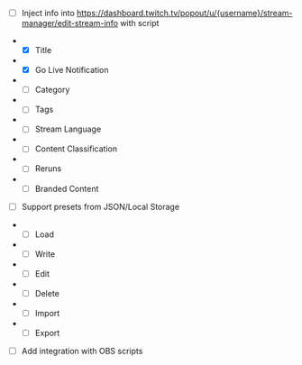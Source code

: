 - [ ] Inject info into https://dashboard.twitch.tv/popout/u/{username}/stream-manager/edit-stream-info with script
- - [x] Title 
- - [x] Go Live Notification 
- - [ ] Category 
- - [ ] Tags 
- - [ ] Stream Language 
- - [ ] Content Classification
- - [ ] Reruns
- - [ ] Branded Content
- [ ] Support presets from JSON/Local Storage
- - [ ] Load
- - [ ] Write
- - [ ] Edit
- - [ ] Delete
- - [ ] Import
- - [ ] Export
- [ ] Add integration with OBS scripts